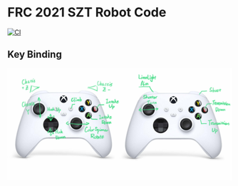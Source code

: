 # FRC 2021 SZT Robot Code

[![CI](https://github.com/Supernova-Robotics/FRC-2021-SZT-Nightly/actions/workflows/main.yml/badge.svg)](https://github.com/Supernova-Robotics/FRC-2021-SZT-Nightly/actions/workflows/main.yml)

## Key Binding

![](docs/key_binding.jpg)
